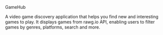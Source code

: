 GameHub

A video game discovery application that helps you find new and interesting games to play. It displays games from rawg.io API, enabling users to filter games by genres, platforms, search and more.
